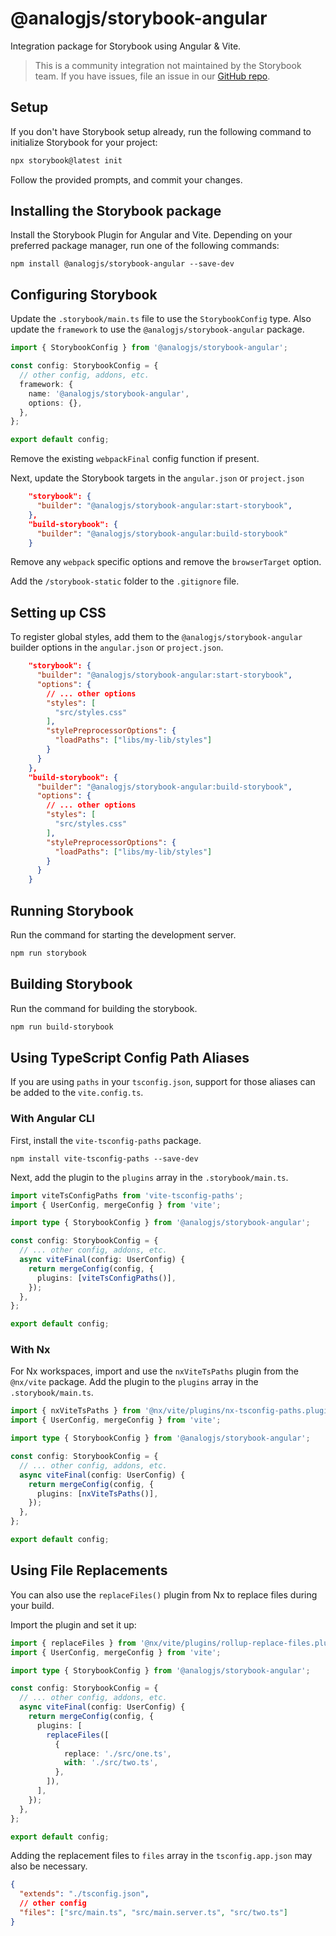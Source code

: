 # @analogjs/storybook-angular

Integration package for Storybook using Angular & Vite.

> This is a community integration not maintained by the Storybook team. If you have issues,
> file an issue in our [GitHub repo](https://github.com/analogjs/analog/issues).

## Setup

If you don't have Storybook setup already, run the following command to initialize Storybook for your project:

```sh
npx storybook@latest init
```

Follow the provided prompts, and commit your changes.

## Installing the Storybook package

Install the Storybook Plugin for Angular and Vite. Depending on your preferred package manager, run one of the following commands:

```shell
npm install @analogjs/storybook-angular --save-dev
```

## Configuring Storybook

Update the `.storybook/main.ts` file to use the `StorybookConfig` type. Also update the `framework` to use the `@analogjs/storybook-angular` package.

```ts
import { StorybookConfig } from '@analogjs/storybook-angular';

const config: StorybookConfig = {
  // other config, addons, etc.
  framework: {
    name: '@analogjs/storybook-angular',
    options: {},
  },
};

export default config;
```

Remove the existing `webpackFinal` config function if present.

Next, update the Storybook targets in the `angular.json` or `project.json`

```json
    "storybook": {
      "builder": "@analogjs/storybook-angular:start-storybook",
    },
    "build-storybook": {
      "builder": "@analogjs/storybook-angular:build-storybook"
    }
```

Remove any `webpack` specific options and remove the `browserTarget` option.

Add the `/storybook-static` folder to the `.gitignore` file.

## Setting up CSS

To register global styles, add them to the `@analogjs/storybook-angular` builder options in the `angular.json` or `project.json`.

```json
    "storybook": {
      "builder": "@analogjs/storybook-angular:start-storybook",
      "options": {
        // ... other options
        "styles": [
          "src/styles.css"
        ],
        "stylePreprocessorOptions": {
          "loadPaths": ["libs/my-lib/styles"]
        }
      }
    },
    "build-storybook": {
      "builder": "@analogjs/storybook-angular:build-storybook",
      "options": {
        // ... other options
        "styles": [
          "src/styles.css"
        ],
        "stylePreprocessorOptions": {
          "loadPaths": ["libs/my-lib/styles"]
        }
      }
    }
```

## Running Storybook

Run the command for starting the development server.

```sh
npm run storybook
```

## Building Storybook

Run the command for building the storybook.

```sh
npm run build-storybook
```

## Using TypeScript Config Path Aliases

If you are using `paths` in your `tsconfig.json`, support for those aliases can be added to the `vite.config.ts`.

### With Angular CLI

First, install the `vite-tsconfig-paths` package.

```shell
npm install vite-tsconfig-paths --save-dev
```

Next, add the plugin to the `plugins` array in the `.storybook/main.ts`.

```ts
import viteTsConfigPaths from 'vite-tsconfig-paths';
import { UserConfig, mergeConfig } from 'vite';

import type { StorybookConfig } from '@analogjs/storybook-angular';

const config: StorybookConfig = {
  // ... other config, addons, etc.
  async viteFinal(config: UserConfig) {
    return mergeConfig(config, {
      plugins: [viteTsConfigPaths()],
    });
  },
};

export default config;
```

### With Nx

For Nx workspaces, import and use the `nxViteTsPaths` plugin from the `@nx/vite` package. Add the plugin to the `plugins` array in the `.storybook/main.ts`.

```ts
import { nxViteTsPaths } from '@nx/vite/plugins/nx-tsconfig-paths.plugin';
import { UserConfig, mergeConfig } from 'vite';

import type { StorybookConfig } from '@analogjs/storybook-angular';

const config: StorybookConfig = {
  // ... other config, addons, etc.
  async viteFinal(config: UserConfig) {
    return mergeConfig(config, {
      plugins: [nxViteTsPaths()],
    });
  },
};

export default config;
```

## Using File Replacements

You can also use the `replaceFiles()` plugin from Nx to replace files during your build.

Import the plugin and set it up:

```ts
import { replaceFiles } from '@nx/vite/plugins/rollup-replace-files.plugin';
import { UserConfig, mergeConfig } from 'vite';

import type { StorybookConfig } from '@analogjs/storybook-angular';

const config: StorybookConfig = {
  // ... other config, addons, etc.
  async viteFinal(config: UserConfig) {
    return mergeConfig(config, {
      plugins: [
        replaceFiles([
          {
            replace: './src/one.ts',
            with: './src/two.ts',
          },
        ]),
      ],
    });
  },
};

export default config;
```

Adding the replacement files to `files` array in the `tsconfig.app.json` may also be necessary.

```json
{
  "extends": "./tsconfig.json",
  // other config
  "files": ["src/main.ts", "src/main.server.ts", "src/two.ts"]
}
```

